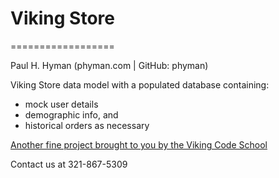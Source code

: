 # Viking Store
==================

Paul H. Hyman (phyman.com | GitHub: phyman)

Viking Store data model with a populated database containing:
* mock user details
* demographic info, and
* historical orders as necessary

[Another fine project brought to you by the Viking Code School](http://vikingcodeschool.com)

Contact us at 321-867-5309

